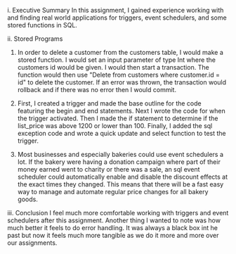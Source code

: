 i. Executive Summary
In this assignment, I gained experience working with and finding real world applications for triggers, event schedulers, and some stored functions in SQL. 

ii. Stored Programs
1. In order to delete a customer from the customers table, I would make a stored function. I would set an input parameter of type Int where the customers id would be given. I would then start a transaction. The function would then use "Delete from customers where customer.id = id" to delete the customer. If an error was thrown, the transaction would rollback and if there was no error then I would commit.

2. First, I created a trigger and made the base outline for the code featuring the begin and end statements. Next I wrote the code for when the trigger activated. Then I made the if statement to determine if the list_price was above 1200 or lower than 100. Finally, I added the sql exception code and wrote a quick update and select function to test the trigger.

3. Most businesses and especially bakeries could use event schedulers a lot. If the bakery were having a donation campaign where part of their money earned went to charity or there was a sale, an sql event scheduler could automatically enable and disable the discount effects at the exact times they changed. This means that there will be a fast easy way to manage and automate regular price changes for all bakery goods. 

iii. Conclusion
I feel much more comfortable working with triggers and event schedulers after this assignment. Another thing I wanted to note was how much better it feels to do error handling. It was always a black box int he past but now it feels much more tangible as we do it more and more over our assignments. 